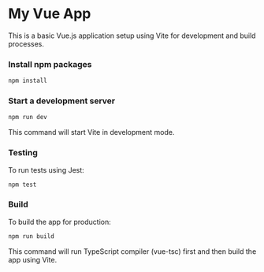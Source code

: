 # My Vue App

This is a basic Vue.js application setup using Vite for development and build processes.

### Install npm packages

```bash
npm install
```

### Start a development server

```bash
npm run dev
```

This command will start Vite in development mode.

### Testing

To run tests using Jest:

```bash
npm test
```

### Build

To build the app for production:

```bash
npm run build
```

This command will run TypeScript compiler (vue-tsc) first and then build the app using Vite.